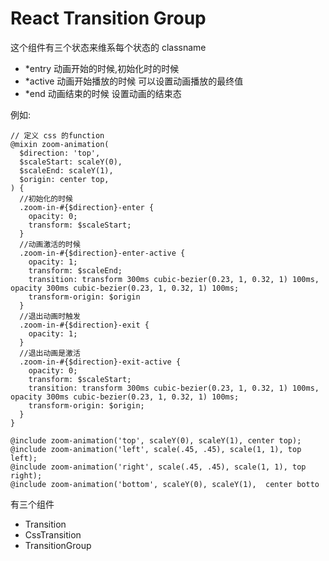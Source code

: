 # React Transition Group
这个组件有三个状态来维系每个状态的 classname
- *entry 动画开始的时候,初始化时的时候
- *active 动画开始播放的时候 可以设置动画播放的最终值
- *end  动画结束的时候 设置动画的结束态

例如:
```
// 定义 css 的function
@mixin zoom-animation(
  $direction: 'top',
  $scaleStart: scaleY(0),
  $scaleEnd: scaleY(1),
  $origin: center top,
) {
  //初始化的时候
  .zoom-in-#{$direction}-enter {
    opacity: 0;
    transform: $scaleStart;
  }
  //动画激活的时候
  .zoom-in-#{$direction}-enter-active {
    opacity: 1;
    transform: $scaleEnd;
    transition: transform 300ms cubic-bezier(0.23, 1, 0.32, 1) 100ms, opacity 300ms cubic-bezier(0.23, 1, 0.32, 1) 100ms;
    transform-origin: $origin
  }
  //退出动画时触发
  .zoom-in-#{$direction}-exit {
    opacity: 1;
  }
  //退出动画是激活
  .zoom-in-#{$direction}-exit-active {
    opacity: 0;
    transform: $scaleStart;
    transition: transform 300ms cubic-bezier(0.23, 1, 0.32, 1) 100ms, opacity 300ms cubic-bezier(0.23, 1, 0.32, 1) 100ms;
    transform-origin: $origin;
  }
}

@include zoom-animation('top', scaleY(0), scaleY(1), center top);
@include zoom-animation('left', scale(.45, .45), scale(1, 1), top left);
@include zoom-animation('right', scale(.45, .45), scale(1, 1), top right);
@include zoom-animation('bottom', scaleY(0), scaleY(1),  center botto
```

有三个组件
 - Transition
 - CssTransition
 - TransitionGroup
  